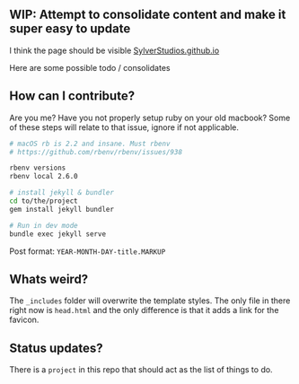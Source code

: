 ## WIP: Attempt to consolidate content and make it super easy to update

I think the page should be visible [SylverStudios.github.io](https://SylverStudios.github.io)

Here are some possible todo / consolidates

## How can I contribute?

Are you me? Have you not properly setup ruby on your old macbook? Some of these steps will relate to that issue, ignore if not applicable.

```bash
# macOS rb is 2.2 and insane. Must rbenv
# https://github.com/rbenv/rbenv/issues/938

rbenv versions
rbenv local 2.6.0

# install jekyll & bundler
cd to/the/project
gem install jekyll bundler

# Run in dev mode
bundle exec jekyll serve
```

Post format: `YEAR-MONTH-DAY-title.MARKUP`

## Whats weird?

The `_includes` folder will overwrite the template styles. The only file in there right now is `head.html` and the only difference is that it adds a link for the favicon.

## Status updates?

There is a `project` in this repo that should act as the list of things to do.